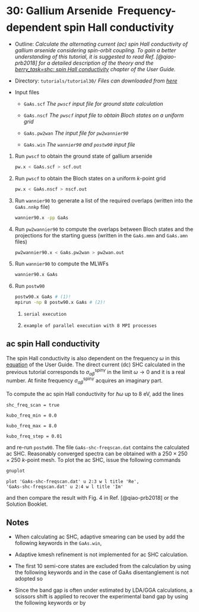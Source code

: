 # 30: Gallium Arsenide &#151; Frequency-dependent spin Hall conductivity

- Outline: *Calculate the alternating current (ac) spin Hall
    conductivity of gallium arsenide considering spin-orbit coupling. To
    gain a better understanding of this tutorial, it is suggested to read
    Ref. [@qiao-prb2018] for a detailed description of the theory and the
    [berry_task=shc: spin Hall conductivity](../user_guide/postw90/berry.md#sec:shc)
    chapter of the User Guide.*

- Directory: `tutorials/tutorial30/` *Files can downloaded from
    [here](https://github.com/wannier-developers/wannier90/tree/develop/tutorials/tutorial30)*

- Input files

    - `GaAs.scf` *The `pwscf` input file for ground state
        calculation*

    - `GaAs.nscf` *The `pwscf` input file to obtain Bloch
        states on a uniform grid*

    - `GaAs.pw2wan` *The input file for `pw2wannier90`*

    - `GaAs.win` *The `wannier90` and `postw90` input file*

1. Run `pwscf` to obtain the ground state of gallium
    arsenide

    ```bash title="Terminal"
    pw.x < GaAs.scf > scf.out
    ```

2. Run `pwscf` to obtain the Bloch states on a uniform
    $k$-point grid

    ```bash title="Terminal"
    pw.x < GaAs.nscf > nscf.out
    ```

3. Run `wannier90` to generate a list of the required overlaps (written
    into the `GaAs.nnkp` file)

    ```bash title="Terminal"
    wannier90.x -pp GaAs
    ```

4. Run `pw2wannier90` to compute the overlaps between Bloch states and
    the projections for the starting guess (written in the `GaAs.mmn`
    and `GaAs.amn` files)

    ```bash title="Terminal"
    pw2wannier90.x < GaAs.pw2wan > pw2wan.out
    ```

5. Run `wannier90` to compute the MLWFs

    ```bash title="Terminal"
    wannier90.x GaAs
    ```

6. Run `postw90`

    ```bash title="Terminal"
    postw90.x GaAs # (1)! 
    mpirun -np 8 postw90.x GaAs # (2)! 
    ```

    1.     serial execution
    2.     example of parallel execution with 8 MPI processes

## ac spin Hall conductivity

The spin Hall conductivity is also dependent on the frequency $\omega$
in this [equation](../user_guide/postw90/berry.md#mjx-eqn:eq:kubo_shc) of the User Guide.
The direct current (dc) SHC calculated in the previous tutorial corresponds to
$\sigma_{\alpha\beta}^{\text{spin}\gamma}$ in the limit
$\omega\rightarrow
0$ and it is a real number. At finite frequency
$\sigma_{\alpha\beta}^{\text{spin}\gamma}$ acquires an imaginary part.

To compute the ac spin Hall conductivity for $\hbar\omega$ up to 8 eV,
add the lines

```vi title="Input file"
shc_freq_scan = true

kubo_freq_min = 0.0

kubo_freq_max = 8.0

kubo_freq_step = 0.01
```

and re-run `postw90`. The file `GaAs-shc-freqscan.dat` contains the
calculated ac SHC. Reasonably converged spectra can be obtained with a
$250\times 250\times 250$ $k$-point mesh. To plot the ac SHC, issue the
following commands

```bash title="Terminal"
gnuplot
```

```gnuplot title="Gnuplot shell"
plot 'GaAs-shc-freqscan.dat' u 2:3 w l title 'Re',
'GaAs-shc-freqscan.dat' u 2:4 w l title 'Im'
```

and then compare the result with Fig. 4 in Ref. [@qiao-prb2018] or the
Solution Booklet.

## Notes

- When calculating ac SHC, adaptive smearing can be used by add the
    following keywords in the `GaAs.win`,

- Adaptive kmesh refinement is not implemented for ac SHC calculation.

- The first 10 semi-core states are excluded from the calculation by
    using the following keywords and in the case of GaAs disentanglement
    is not adopted so

- Since the band gap is often under estimated by LDA/GGA calculations,
    a scissors shift is applied to recover the experimental band gap by
    using the following keywords or by
